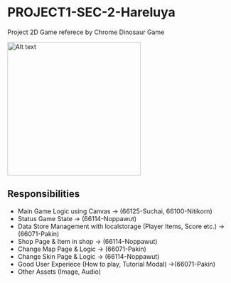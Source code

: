 # PROJECT1-SEC-2-Hareluya

Project 2D Game referece by Chrome Dinosaur Game

<img src="https://github.com/user-attachments/assets/1f5fed11-728f-44f8-a254-980928409c30" alt="Alt text" width="300" />


## Responsibilities
- Main Game Logic using Canvas -> (66125-Suchai, 66100-Nitikorn)
- Status Game State -> (66114-Noppawut)
- Data Store Management with localstorage (Player Items, Score etc.) -> (66071-Pakin)
- Shop Page & Item in shop -> (66114-Noppawut)
- Change Map Page & Logic -> (66071-Pakin)
- Change Skin Page & Logic -> (66114-Noppawut)
- Good User Experiece (How to play, Tutorial Modal) ->(66071-Pakin)
- Other Assets (Image, Audio)